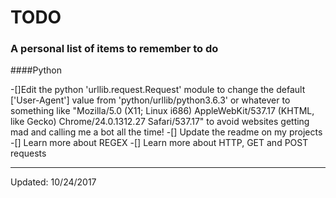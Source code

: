 # TODO
### A personal list of items to remember to do

####Python

-[]Edit the python 'urllib.request.Request' module to change the default ['User-Agent'] value 
	from 'python/urllib/python3.6.3' or whatever to something like "Mozilla/5.0 (X11; Linux i686) AppleWebKit/537.17 (KHTML, like Gecko) Chrome/24.0.1312.27 Safari/537.17" to avoid websites getting mad and calling me a bot all the time!
-[] Update the readme on my projects
-[] Learn more about REGEX
-[] Learn more about HTTP, GET and POST requests

---------------
Updated: 10/24/2017
